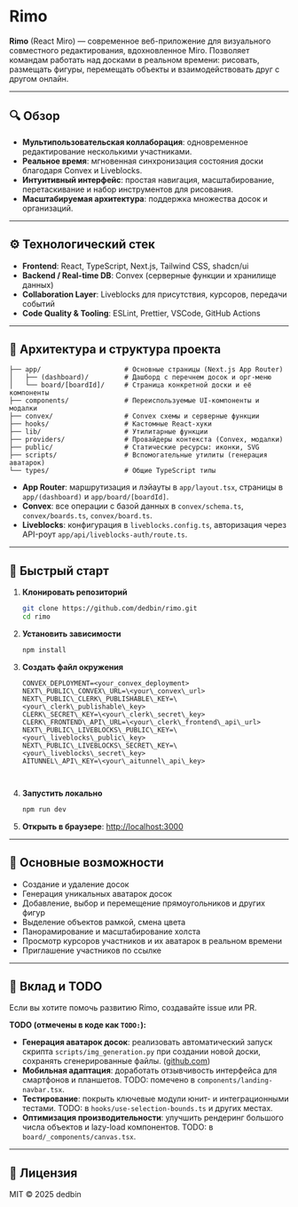 # Rimo

**Rimo** (React Miro) — современное веб-приложение для визуального совместного редактирования, вдохновленное Miro. Позволяет командам работать над досками в реальном времени: рисовать, размещать фигуры, перемещать объекты и взаимодействовать друг с другом онлайн.

---

## 🔍 Обзор

* **Мультипользовательская коллаборация**: одновременное редактирование несколькими участниками.
* **Реальное время**: мгновенная синхронизация состояния доски благодаря Convex и Liveblocks.
* **Интуитивный интерфейс**: простая навигация, масштабирование, перетаскивание и набор инструментов для рисования.
* **Масштабируемая архитектура**: поддержка множества досок и организаций.

---

## ⚙️ Технологический стек

* **Frontend**: React, TypeScript, Next.js, Tailwind CSS, shadcn/ui
* **Backend / Real-time DB**: Convex (серверные функции и хранилище данных)
* **Collaboration Layer**: Liveblocks для присутствия, курсоров, передачи событий
* **Code Quality & Tooling**: ESLint, Prettier, VSCode, GitHub Actions

---

## 📐 Архитектура и структура проекта

```
├── app/                     # Основные страницы (Next.js App Router)
│   ├── (dashboard)/         # Дашборд с перечнем досок и орг-меню
│   └── board/[boardId]/     # Страница конкретной доски и её компоненты
├── components/              # Переиспользуемые UI-компоненты и модалки
├── convex/                  # Convex схемы и серверные функции
├── hooks/                   # Кастомные React-хуки
├── lib/                     # Утилитарные функции
├── providers/               # Провайдеры контекста (Convex, модалки)
├── public/                  # Статические ресурсы: иконки, SVG
├── scripts/                 # Вспомогательные утилиты (генерация аватарок)
└── types/                   # Общие TypeScript типы
```

* **App Router**: маршрутизация и лэйауты в `app/layout.tsx`, страницы в `app/(dashboard)` и `app/board/[boardId]`.
* **Convex**: все операции с базой данных в `convex/schema.ts`, `convex/boards.ts`, `convex/board.ts`.
* **Liveblocks**: конфигурация в `liveblocks.config.ts`, авторизация через API-роут `app/api/liveblocks-auth/route.ts`.

---

## 🚀 Быстрый старт

1. **Клонировать репозиторий**

   ```bash
   git clone https://github.com/dedbin/rimo.git
   cd rimo
   ```

2. **Установить зависимости**

   ```bash
   npm install
   ```

3. **Создать файл окружения**

   ```text
   CONVEX_DEPLOYMENT=<your_convex_deployment>
   NEXT\_PUBLIC\_CONVEX\_URL=\<your\_convex\_url>
   NEXT\_PUBLIC\_CLERK\_PUBLISHABLE\_KEY=\<your\_clerk\_publishable\_key>
   CLERK\_SECRET\_KEY=\<your\_clerk\_secret\_key>
   CLERK\_FRONTEND\_API\_URL=\<your\_clerk\_frontend\_api\_url>
   NEXT\_PUBLIC\_LIVEBLOCKS\_PUBLIC\_KEY=\<your\_liveblocks\_public\_key>
   NEXT\_PUBLIC\_LIVEBLOCKS\_SECRET\_KEY=\<your\_liveblocks\_secret\_key>
   AITUNNEL\_API\_KEY=\<your\_aitunnel\_api\_key>



4. **Запустить локально**
   ```bash
   npm run dev
   ````

5. **Открыть в браузере**: [http://localhost:3000](http://localhost:3000)

---

## 🎨 Основные возможности

* Создание и удаление досок
* Генерация уникальных аватарок досок
* Добавление, выбор и перемещение прямоугольников и других фигур
* Выделение объектов рамкой, смена цвета
* Панорамирование и масштабирование холста
* Просмотр курсоров участников и их аватарок в реальном времени
* Приглашение участников по ссылке

---

## 🤝 Вклад и TODO

Если вы хотите помочь развитию Rimo, создавайте issue или PR.

**TODO (отмечены в коде как `TODO:`):**

* **Генерация аватарок досок**: реализовать автоматический запуск скрипта `scripts/img_generation.py` при создании новой доски, сохранять сгенерированные файлы. ([github.com](https://github.com/dedbin/rimo))
* **Мобильная адаптация**: доработать отзывчивость интерфейса для смартфонов и планшетов. TODO: помечено в `components/landing-navbar.tsx`.
* **Тестирование**: покрыть ключевые модули юнит- и интеграционными тестами. TODO: в `hooks/use-selection-bounds.ts` и других местах.
* **Оптимизация производительности**: улучшить рендеринг большого числа объектов и lazy-load компонентов. TODO: в `board/_components/canvas.tsx`.

---

## 📖 Лицензия

MIT © 2025 dedbin
